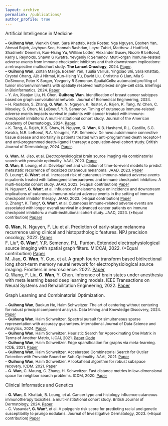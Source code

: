 ```yaml
---
layout: archive
permalink: /publications/
author_profile: true
---
```

<span style="font-size:1em;">Artificial Intelligence in Medicine</span>      
<span style="font-size:0.87em;">.     
– **Guihong Wan**, Wenxin Chen, Sara Khattab, Katie Roster, Nga Nguyen, Boshen Yan, Ahmad Rajeh, Jayhyun Seo, Hannah Rashdan, Leyre Zubiri, Matthew J Hadfield, Shadmehr Demehri, Kun-Hsing Yu, William Lotter, Alexander Gusev, Nicole R LeBoeuf, Kerry L Reynolds, Shawn G Kwatra, Yevgeniy R Semenov. 
Multi-organ immune-related adverse events from immune checkpoint inhibitors and their downstream implications: a retrospective multicohort study. **The Lancet Oncology**, 2024. [Paper](https://www.thelancet.com/journals/lanonc/article/PIIS1470-2045(24)00278-X/abstract).   
– **Guihong Wan**, Zoltan Maliga, Boshen Yan, Tuulia Vallius, Yingxiao Shi, Sara Khattab, Crystal Chang, Ajit J Nirmal, Kun-Hsing Yu, David Liu, Christine G Lian, Mia S DeSimone, Peter K Sorger, Yevgeniy R Semenov. SpatialCells: automated profiling of tumor microenvironments with spatially resolved multiplexed single-cell data. Briefings in Bioinformatics, 2024. [Paper](https://academic.oup.com/bib/article/25/3/bbae189/7663435)        
– Y. An, Xiaojun Liu, H. Chen, **Guihong Wan**. Identification of breast cancer subtypes based on graph convolutional network. Journal of Biomedical Engineering, 2024.    
– H. Rashdan, S. Zhang, **G. Wan**, N. Nguyen, K. Roster, A. Rajeh, K. Tang, W. Chen, C. Moseley, S. Chen, N. LeBoeuf, Y.R. Semenov. Timing of cutaneous immune-related adverse events impacts survival in patients with cancer treated with immune-checkpoint inhibitors: A multi-institutional cohort study. Journal of the American Academy of Dermatology, 2024. [Paper](https://doi.org/10.1016/j.jaad.2024.01.038).<br>
– K. Tang, A. Rajeh, K.S. Shaw, N. Nguyen, **G. Wan**, K.B. Hashemi, R.L. Castillo, S.G. Kwatra, N.R. LeBoeuf, R.A. Vleugels, Y.R. Semenov. De novo autoimmune connective tissue disease and mortality in patients treated with anti-programmed death receptor-1 and anti-programmed death-ligand 1 therapy: a population-level cohort study. British Journal of Dermatology, 2024. [Paper](https://doi.org/10.1093/bjd/ljae184).<br>  
**G. Wan**, M. Jiao, et al. Electrophysiological brain source imaging via combinatorial search with provable optimality. AAAI, 2023. [Paper](https://ojs.aaai.org/index.php/AAAI/article/view/26471)<br>
**G. Wan**, B. Leung, et al. Development and validation of time-to-event models to predict metastatic recurrence of localized cutaneous melanoma. JAAD, 2023. [Paper](https://www.sciencedirect.com/science/article/pii/S0190962223028815?casa_token=mpGg8Eu9tV4AAAAA:-wmLF6RTLTAvQg5XmMbJBaW5zcETpZo0DsOCKFeGg6NdCYYjnJckplRTy5xa9IwGX4maLObezg)<br>
B. Leung\*, **G. Wan**\*, et al. Increased risk of cutaneous immune-related adverse events in patients treated with talimogene laherparepvec and immune checkpoint inhibitors: A multi-hospital cohort study. JAAD, 2023. (\*Equal contribution) [Paper](https://www.sciencedirect.com/science/article/pii/S0190962223002682)    
N. Nguyen\*, **G. Wan**\*, et al. Influence of melanoma type on incidence and downstream implications of cutaneous immune-related adverse events in the setting of immune checkpoint inhibitor therapy, JAAD, 2023. (\*Equal contribution) [Paper](https://www.sciencedirect.com/science/article/abs/pii/S0190962223002049)    
S. Zhang\*, K. Tang\*, **G. Wan**\*, et al. Cutaneous immune-related adverse events are associated with longer overall survival in advanced cancer patients on immune checkpoint inhibitors: a multi-institutional cohort study. JAAD, 2023. (\*Equal contribution) [Papaer](https://www.sciencedirect.com/science/article/pii/S0190962223001536) 
<!--  -->
**G. Wan**, N. Nguyen, F. Liu et al. Prediction of early-stage melanoma recurrence using clinical and histopathologic features. NPJ precision oncology, 2022. [Paper](https://www.nature.com/articles/s41698-022-00321-4)   
F. Liu\*, **G. Wan**\*, Y.R. Semenov, P.L. Purdon. Extended electrophysiological source imaging with spatial graph filters. MICCAI, 2022. (\*Equal contribution) [Paper](https://link.springer.com/chapter/10.1007/978-3-031-16431-6_10)       
M. Jiao, **G. Wan**, Y. Guo, et al. A graph fourier transform based bidirectional long short-term memory neural network for electrophysiological source imaging. Frontiers in neuroscience. 2022. [Paper](https://www.frontiersin.org/journals/neuroscience/articles/10.3389/fnins.2022.867466/full#:~:text=In%20this%20paper,%20we%20propose,subspaces%20spanned%20by%20corresponding%20eigenvectors.)     
Q. Wang, F. Liu, **G. Wan**, Y. Chen. Inference of brain states under anesthesia with meta learning based deep learning models. IEEE Transactions on Neural Systems and Rehabilitation Engineering, 2022. [Paper](https://ieeexplore.ieee.org/abstract/document/9755157)
<!--  -->
</span>   

<span style="font-size:1em;">Graph Learning and Combinatorial Optimization</span>.        
<span style="font-size:0.87em;">          
– **Guihong Wan**, Baokun He, Haim Schweitzer. The art of centering without centering for robust principal component analysis. Data Mining and Knowledge Discovery, 2024. [Paper](https://personal.utdallas.edu/~haim/publications/biastrick.pdf)       
– **Guihong Wan**, Haim Schweitzer. Spectral pursuit for simultaneous sparse representation with accuracy guarantees. International Journal of Data Science and Analytics, 2024. [Paper](https://link.springer.com/article/10.1007/s41060-023-00480-y).   
– **Guihong Wan**, Haim Schweitzer. Heuristic Search for Approximating One Matrix in Terms of Another Matrix, IJCAI, 2021. [Paper](https://personal.utdallas.edu/~haim/publications/ijcai21.pdf) [Code](https://github.com/cwanlab/AStarXY)    
– **Guihong Wan**, Haim Schweitzer. Edge sparsification for graphs via meta-learning. ICDE, 2021. [Paper](https://ieeexplore.ieee.org/abstract/document/9458885)     
– **Guihong Wan**, Haim Schweitzer. Accelerated Combinatorial Search for Outlier Detection with Provable Bound on Sub-Optimality. AAAI, 2021. [Paper](https://ojs.aaai.org/index.php/AAAI/article/view/17475)     
– **Guihong Wan**, Haim Schweitzer. A lookahead algorithm for robust subspace recovery. ICDM, 2021. [Paper](https://ieeexplore.ieee.org/abstract/document/9679069)    
– **G. Wan**, C. Maung, C. Zhang, H. Schweitzer. Fast distance metrics in low-dimensional space for neighbor search problems. ICDM, 2020. [Paper](https://ieeexplore.ieee.org/abstract/document/9338319)
</span>
<!-- divider -->
<span style="font-size:1em;">Clinical Informatics and Genetics</span>      
<span style="font-size:0.87em;">           
– **G. Wan**, S. Khattab, B. Leung, et al. Cancer type and histology influence cutaneous immunotherapy toxicities: a multi-institutional cohort study. British Journal of Dermatology, 2024. [Paper](https://academic.oup.com/bjd/advance-article-abstract/doi/10.1093/bjd/ljae053/7608988)    
– C. Vasavda\*, **G. Wan**\*, et al. A polygenic risk score for predicting racial and genetic susceptibility to prurigo nodularis. Journal of Investigative Dermatology, 2023. (\*Equal contribution) [Paper](https://www.sciencedirect.com/science/article/pii/S0022202X23021255)    
</span>
<!-- {% if site.author.googlescholar %}
  <div class="wordwrap">You can find my articles on <a href="{{site.author.googlescholar}}">my Google Scholar profile</a>.</div> 
{% endif %} -->
